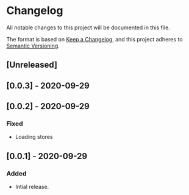 # Changelog

All notable changes to this project will be documented in this file.

The format is based on [Keep a Changelog](https://keepachangelog.com/en/1.0.0/),
and this project adheres to [Semantic Versioning](https://semver.org/spec/v2.0.0.html).

## [Unreleased]

## [0.0.3] - 2020-09-29

## [0.0.2] - 2020-09-29

### Fixed

- Loading stores

## [0.0.1] - 2020-09-29

### Added

- Intial release.
